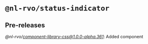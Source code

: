 # `@nl-rvo/status-indicator`

## Pre-releases

*@nl-rvo/component-library-css@1.0.0-alpha.361*:
Added component
